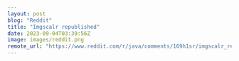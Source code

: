 ```yaml
---
layout: post
blog: "Reddit"
title: "Imgscalr republished"
date: 2023-09-04T03:39:56Z
image: images/reddit.png
remote_url: "https://www.reddit.com/r/java/comments/169h1sr/imgscalr_republished/"
---
```

